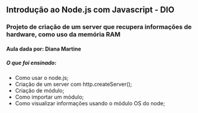 ## Introdução ao Node.js com Javascript - DIO
### Projeto de criação de um server que recupera informações de hardware, como uso da memória RAM
#### Aula dada por: Diana Martine

##### O que foi ensinado:

- Como usar o node.js;
- Criação de um server com http.createServer();
- Criação de módulo;
- Como importar um módulo;
- Como visualizar informações usando o módulo OS do node;
